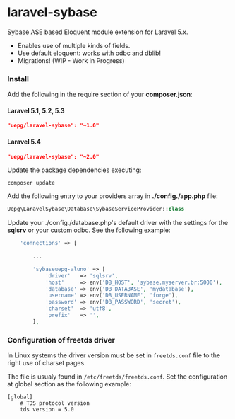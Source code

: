 # laravel-sybase
Sybase ASE based Eloquent module extension for Laravel 5.x.
- Enables use of multiple kinds of fields.
- Use default eloquent: works with odbc and dblib!
- Migrations! (WIP - Work in Progress)

### Install

Add the following in the require section of your **composer.json**: 

#### Laravel 5.1, 5.2, 5.3

```json
"uepg/laravel-sybase": "~1.0"
```
#### Laravel 5.4

```json
"uepg/laravel-sybase": "~2.0"
```

Update the package dependencies executing:

```shell
composer update
```

Add the following entry to your providers array in **./config./app.php** file: 

```php
Uepg\LaravelSybase\Database\SybaseServiceProvider::class
```

Update your ./config./database.php's default driver with the settings for the **sqlsrv** or your custom odbc. See the following example:

```php
    'connections' => [
        
        ...

        'sybaseuepg-aluno' => [
            'driver'   => 'sqlsrv',
            'host'     => env('DB_HOST', 'sybase.myserver.br:5000'),
            'database' => env('DB_DATABASE', 'mydatabase'),
            'username' => env('DB_USERNAME', 'forge'),
            'password' => env('DB_PASSWORD', 'secret'),
            'charset'  => 'utf8',
            'prefix'   => '',
        ],
```

 
### Configuration of freetds driver

In Linux systems the driver version must be set in `freetds.conf` file to the right use of charset pages.

The file is usualy found in `/etc/freetds/freetds.conf`. Set the configuration at global section as the following example:

    [global]
        # TDS protocol version
        tds version = 5.0
